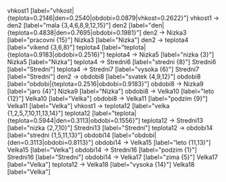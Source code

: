 vhkost1 [label="vhkost|{teplota=0.2146|den=0.2540|obdobi=0.0879|vhkost=0.2622}"]
vhkost1 -> den2 [label="mala {3,4,6,8,9,12,15}"]
den2 [label="den|{teplota=0.4838|den=0.7695|obdobi=0.1981}"]
den2 -> Nizka3 [label="pracovni {15}"]
Nizka3 [label="Nizka"]
den2 -> teplota4 [label="vikend {3,6,8}"]
teplota4 [label="teplota|{teplota=0.9183|obdobi=0.2516}"]
teplota4 -> Nizka5 [label="nizka {3}"]
Nizka5 [label="Nizka"]
teplota4 -> Stredni6 [label="stredni {8}"]
Stredni6 [label="Stredni"]
teplota4 -> Stredni7 [label="vysoka {6}"]
Stredni7 [label="Stredni"]
den2 -> obdobi8 [label="svatek {4,9,12}"]
obdobi8 [label="obdobi|{teplota=0.2516|obdobi=0.9183}"]
obdobi8 -> Nizka9 [label="jaro {4}"]
Nizka9 [label="Nizka"]
obdobi8 -> Velka10 [label="leto {12}"]
Velka10 [label="Velka"]
obdobi8 -> Velka11 [label="podzim {9}"]
Velka11 [label="Velka"]
vhkost1 -> teplota12 [label="velka {1,2,5,7,10,11,13,14}"]
teplota12 [label="teplota|{teplota=0.5944|den=0.3113|obdobi=0.1556}"]
teplota12 -> Stredni13 [label="nizka {2,7,10}"]
Stredni13 [label="Stredni"]
teplota12 -> obdobi14 [label="stredni {1,5,11,13}"]
obdobi14 [label="obdobi|{den=0.3113|obdobi=0.8113}"]
obdobi14 -> Velka15 [label="leto {11,13}"]
Velka15 [label="Velka"]
obdobi14 -> Stredni16 [label="podzim {1}"]
Stredni16 [label="Stredni"]
obdobi14 -> Velka17 [label="zima {5}"]
Velka17 [label="Velka"]
teplota12 -> Velka18 [label="vysoka {14}"]
Velka18 [label="Velka"]
